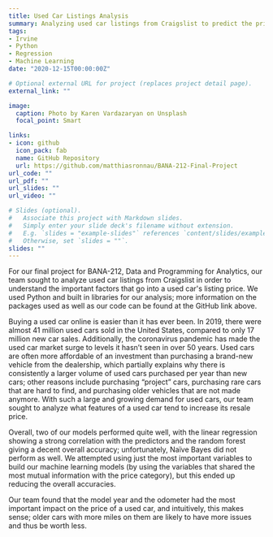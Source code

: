 ```yaml
---
title: Used Car Listings Analysis
summary: Analyzing used car listings from Craigslist to predict the price of a used car.
tags:
- Irvine
- Python
- Regression
- Machine Learning
date: "2020-12-15T00:00:00Z"

# Optional external URL for project (replaces project detail page).
external_link: ""

image:
  caption: Photo by Karen Vardazaryan on Unsplash
  focal_point: Smart

links:
- icon: github
  icon_pack: fab
  name: GitHub Repository
  url: https://github.com/matthiasronnau/BANA-212-Final-Project
url_code: ""
url_pdf: ""
url_slides: ""
url_video: ""

# Slides (optional).
#   Associate this project with Markdown slides.
#   Simply enter your slide deck's filename without extension.
#   E.g. `slides = "example-slides"` references `content/slides/example-slides.md`.
#   Otherwise, set `slides = ""`.
slides: ""
---
```


For our final project for BANA-212, Data and Programming for Analytics, our team sought to analyze used car listings from Craigslist in order to understand the important factors that go into a used car's listing price. We used Python and built in libraries for our analysis; more information on the packages used as well as our code can be found at the GitHub link above.

Buying a used car online is easier than it has ever been. In 2019, there were almost 41 million used cars sold in the United States, compared to only 17 million new car sales. Additionally, the coronavirus pandemic has made the used car market surge to levels it hasn’t seen in over 50 years. Used cars are often more affordable of an investment than purchasing a brand-new vehicle from the dealership, which partially explains why there is consistently a larger volume of used cars purchased per year than new cars; other reasons include purchasing “project” cars, purchasing rare cars that are hard to find, and purchasing older vehicles that are not made anymore. With such a large and growing demand for used cars, our team sought to analyze what features of a used car tend to increase its resale price.

Overall, two of our models performed quite well, with the linear regression showing a strong correlation with the predictors and the random forest giving a decent overall accuracy; unfortunately, Naïve Bayes did not perform as well. We attempted using just the most important variables to build our machine learning models (by using the variables that shared the most mutual information with the price category), but this ended up reducing the overall accuracies.

Our team found that the model year and the odometer had the most important impact on the price of a used car, and intuitively, this makes sense; older cars with more miles on them are likely to have more issues and thus be worth less.
